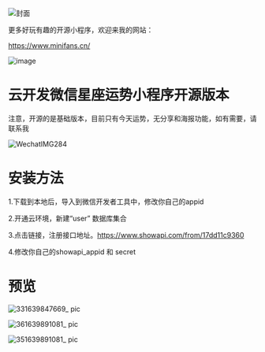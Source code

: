 ![封面](https://user-images.githubusercontent.com/72783438/146664804-65673bfa-f45e-438f-9ba4-b9dec437e90e.jpg)

更多好玩有趣的开源小程序，欢迎来我的网站：

https://www.minifans.cn/

![image](https://user-images.githubusercontent.com/72783438/145314689-7859a7e4-94c5-4ae8-ae24-34247c37dcb1.png)

# 云开发微信星座运势小程序开源版本

注意，开源的是基础版本，目前只有今天运势，无分享和海报功能，如有需要，请联系我

![WechatIMG284](https://user-images.githubusercontent.com/72783438/146712944-3668d298-cfda-4ae6-ad89-086604e42d61.jpeg)


# 安装方法
1.下载到本地后，导入到微信开发者工具中，修改你自己的appid

2.开通云环境，新建“user” 数据库集合

3.点击链接，注册接口地址。https://www.showapi.com/from/17dd11c9360

4.修改你自己的showapi_appid 和 secret

# 预览

![331639847669_ pic](https://user-images.githubusercontent.com/72783438/146664777-1e607a02-ac8e-460c-b573-19af8374f659.jpg)

![361639891081_ pic](https://user-images.githubusercontent.com/72783438/146664823-375e1e3b-6e22-4fb7-bc09-eaf9b0a345b5.jpg)

![351639891081_ pic](https://user-images.githubusercontent.com/72783438/146664824-a64d9786-d84d-4282-9b2f-7e00857e7883.jpg)
